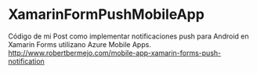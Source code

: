 # XamarinFormPushMobileApp
Código de mi Post como implementar notificaciones push para Android en Xamarin Forms utilizano Azure Mobile Apps.
http://www.robertbermejo.com/mobile-app-xamarin-forms-push-notification
